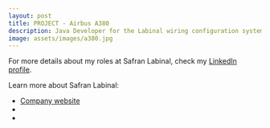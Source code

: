 ```yaml
---
layout: post
title: PROJECT - Airbus A380
description: Java Developer for the Labinal wiring configuration system
image: assets/images/a380.jpg
---
```




For more details about my roles at Safran Labinal, check my <A href="https://www.linkedin.com/in/christophebenoist/">LinkedIn profile</A>.

Learn more about Safran Labinal:
- <a href="https://www.safran-electrical-power.com/">Company website</a>
- <a href=""></a>
- <a href=""></a>